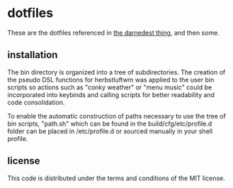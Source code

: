 # dotfiles

These are the dotfiles referenced in
[the darnedest thing](http://thedarnedestthing.com/colophon), and then
some.

## installation

The bin directory is organized into a tree of subdirectories. The 
creation of the pseudo DSL functions for herbstluftwm was applied to the 
user bin scripts so actions such as "conky weather" or "menu music" 
could be incorporated into keybinds and calling scripts for better 
readability and code consolidation.

To enable the automatic construction of paths necessary to use the tree 
of bin scripts, "path.sh" which can be found in the 
build/cfg/etc/profile.d folder can be placed in /etc/profile.d or 
sourced manually in your shell profile.

## license

This code is distributed under the terms and conditions of the MIT
license.
